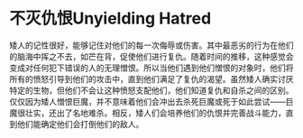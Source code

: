 # 不灭仇恨Unyielding Hatred

矮人的记性很好，能够记住对他们的每一次侮辱或伤害。其中最恶劣的行为在他们的脑海中挥之不去，如芒在背，促使他们进行复仇。随着时间的推移，这种感觉会变成对任何犯下错误的人的无理憎恨。所以当他们遇到他们憎恨的对象时，他们将所有的愤怒引导到他们的攻击中，直到他们满足了复仇的渴望。虽然矮人确实讨厌特定的生物，但他们不会让这种愤怒支配他们，他们知道复仇和自杀之间的区别。仅仅因为矮人憎恨巨魔，并不意味着他们会冲出去杀死巨魔或死于如此尝试——巨魔很壮实，还出了名地难杀。相反，矮人们会培养他们的仇恨并完善战斗能力，直到他们能确定他们会打倒他们的敌人。
